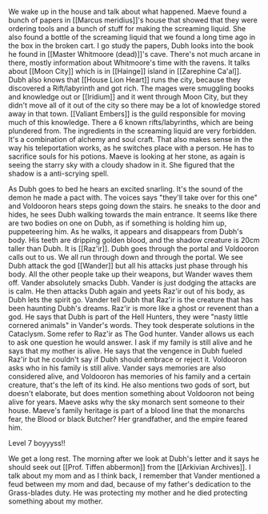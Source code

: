 We wake up in the house and talk about what happened. Maeve found a bunch of papers in [[Marcus meridius]]'s house that showed that they were ordering tools and a bunch of stuff for making the screaming liquid. She also found a bottle of the screaming liquid that we found a long time ago in the box in the broken cart.
I go study the papers, Dubh looks into the book he found in [[Master Whitmoore (dead)]]'s cave. There's not much arcane in there, mostly information about Whitmoore's time with the ravens. It talks about [[Moon City]] which is in [[Hainge]] island in [[Zarephine Ca'al]]. Dubh also knows that [[House Lion Heart]] runs the city, because they discovered a Rift/labyrinth and got rich. The mages were smuggling books and knowledge out or [[Iridium]] and it went through Moon City, but they didn't move all of it out of the city so there may be a lot of knowledge stored away in that town. [[Valiant Embers]] is the guild responsible for moving much of this knowledge. There a 6 known rifts/labyrinths, which are being plundered from.
The ingredients in the screaming liquid are very forbidden. It's a combination of alchemy and soul craft. That also makes sense in the way his teleportation works, as he switches place with a person. He has to sacrifice souls for his potions.
Maeve is looking at her stone, as again is seeing the starry sky with a cloudy shadow in it. She figured that the shadow is a anti-scrying spell.

As Dubh goes to bed he hears an excited snarling. It's the sound of the demon he made a pact with. The voices says "they'll take over for this one" and Voldooron hears steps going down the stairs. he sneaks to the door and hides, he sees Dubh walking towards the main entrance. It seems like there are two bodies on one on Dubh, as if something is holding him up, puppeteering him. As he walks, it appears and disappears from Dubh's body. His teeth are dripping golden blood, and the shadow creature is 20cm taller than Dubh. It is [[Raz'ir]].
Dubh goes through the portal and Voldooron calls out to us. We all run through down and through the portal.
We see Dubh attack the god [[Wander]] but all his attacks just phase through his body. All the other people take up their weapons, but Wander waves them off. Vander absolutely smacks Dubh.
Vander is just dodging the attacks are is calm. He then attacks Dubh again and yeets Raz'ir out of his body, as Dubh lets the spirit go.
Vander tell Dubh that Raz'ir is the creature that has been haunting Dubh's dreams. Raz'ir is more like a ghost or revenent than a god.
He says that Dubh is part of the Hell Hunters, they were "nasty little cornered animals" in Vander's words. They took desperate solutions in the Cataclysm. Some refer to Raz'ir as The God hunter.
Vander allows us each to ask one question he would answer. I ask if my family is still alive and he says that my mother is alive.
He says that the vengence in Dubh fueled Raz'ir but he couldn't say if Dubh should embrace or reject it.
Voldooron asks who in his family is still alive. Vander says memories are also considered alive, and Voldooron has memories of his family and a certain creature, that's the left of its kind. He also mentions two gods of sort, but doesn't elaborate, but does mention something about Voldooron not being alive for years.
Maeve asks why the sky monarch sent someone to their house. Maeve's family heritage is part of a blood line that the monarchs fear, the Blood or black Butcher? Her grandfather, and the empire feared him.

Level 7 boyyyss!!

We get a long rest. The morning after we look at Dubh's letter and it says he should seek out [[Prof. Tiffen abbermon]] from the [[Arkivian Archives]].
I talk about my mom and as I think back, I remember that Vander mentioned a feud between my mom and dad, because of my father's dedication to the Grass-blades duty. He was protecting my mother and he died protecting something about my mother.